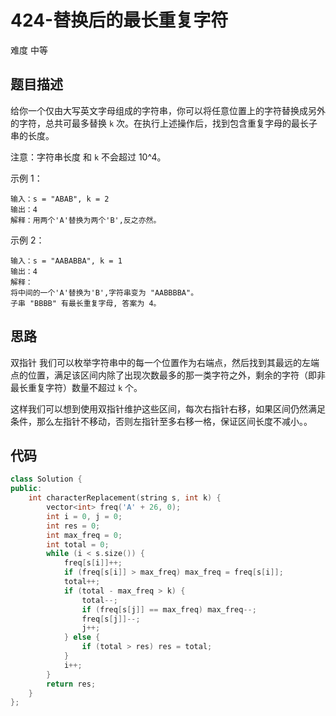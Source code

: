 # 424-替换后的最长重复字符

难度 中等



## 题目描述

给你一个仅由大写英文字母组成的字符串，你可以将任意位置上的字符替换成另外的字符，总共可最多替换 `k` 次。在执行上述操作后，找到包含重复字母的最长子串的长度。

注意：字符串长度 和 `k` 不会超过 10^4。

示例 1：
```
输入：s = "ABAB", k = 2
输出：4
解释：用两个'A'替换为两个'B',反之亦然。
```
示例 2：
```
输入：s = "AABABBA", k = 1
输出：4
解释：
将中间的一个'A'替换为'B',字符串变为 "AABBBBA"。
子串 "BBBB" 有最长重复字母, 答案为 4。
```



## 思路

双指针
我们可以枚举字符串中的每一个位置作为右端点，然后找到其最远的左端点的位置，满足该区间内除了出现次数最多的那一类字符之外，剩余的字符（即非最长重复字符）数量不超过 `k` 个。

这样我们可以想到使用双指针维护这些区间，每次右指针右移，如果区间仍然满足条件，那么左指针不移动，否则左指针至多右移一格，保证区间长度不减小。。



## 代码

```c++
class Solution {
public:
    int characterReplacement(string s, int k) {
        vector<int> freq('A' + 26, 0);
        int i = 0, j = 0;
        int res = 0;
        int max_freq = 0;
        int total = 0;
        while (i < s.size()) {
            freq[s[i]]++;
            if (freq[s[i]] > max_freq) max_freq = freq[s[i]];
            total++;
            if (total - max_freq > k) {
                total--;
                if (freq[s[j]] == max_freq) max_freq--;
                freq[s[j]]--;
                j++;
            } else {
                if (total > res) res = total;
            }
            i++;
        }
        return res;
    }
};
```

